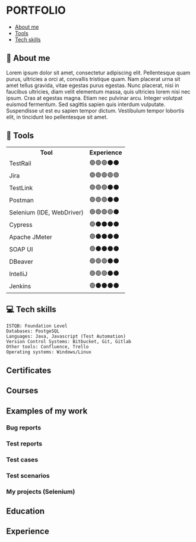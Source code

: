# PORTFOLIO

* [About me](#aboutme)
* [Tools](#tools)
* [Tech skills](#techskills)


## <a name="aboutme">:information_desk_person: About me</a>
Lorem ipsum dolor sit amet, consectetur adipiscing elit. Pellentesque quam purus, ultricies a orci at, convallis tristique quam. Nam placerat urna sit amet tellus gravida, vitae egestas purus egestas. Nunc placerat, nisi in faucibus ultricies, diam velit elementum massa, quis ultricies lorem nisi nec ipsum. Cras at egestas magna. Etiam nec pulvinar arcu. Integer volutpat euismod fermentum. Sed sagittis sapien quis interdum vulputate. Suspendisse ut est eu sapien tempor dictum. Vestibulum tempor lobortis elit, in tincidunt leo pellentesque sit amet. 

## <a name="tools">:wrench: Tools</a>

<table style="width:100%">
<th>Tool</th>
    <th>Experience</th>
<tr><td>TestRail</td> <td>🟢🟢🟢⚫⚫</td> </tr>
<tr> <td>Jira </td> <td>🟢🟢🟢🟢🟢</td> </tr>
<tr><td>TestLink  </td> <td>🟢🟢🟢⚫⚫</td></tr>
<tr><td>Postman</td> <td> 🟢🟢🟢⚫⚫</td></tr>
<tr> <td>Selenium (IDE, WebDriver)</td><td>🟢🟢🟢🟢⚫</td></tr>
<tr><td>Cypress</td><td> 🟢⚫⚫⚫⚫</td></tr>
<tr><td>Apache JMeter </td><td>           🟢⚫⚫⚫⚫</td></tr>
<tr><td>SOAP UI</td><td>🟢⚫⚫⚫⚫</td></tr>
<tr><td>DBeaver </td><td>🟢🟢🟢⚫⚫</td></tr>
<tr><td>IntelliJ </td><td>🟢🟢🟢⚫⚫</td></tr>
<tr><td>Jenkins </td><td>🟢⚫⚫⚫⚫</td></tr>



</table>
  
## <a name="techskills"> 💻 Tech skills </a>

    ISTQB: Foundation Level
    Databases: PostgeSQL
    Languages: Java, Javascript (Test Automation)
    Version Control Systems: Bitbucket, Git, Gitlab
    Other tools: Confluence, Trello
    Operating systems: Windows/Linux
  
<h2> Certificates</h2>
<h2> Courses</h2>
<h2> Examples of my work</h2>
<h3> Bug reports</h3>
<h3> Test reports</h3>
<h3> Test cases</h3>
<h3> Test scenarios</h3>
<h3> My projects (Selenium)</h3>
<h2> Education</h2>
<h2> Experience</h2>

